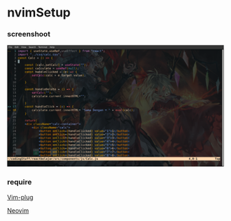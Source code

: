 # nvimSetup

### screenshoot
[<img src="/Screenshot_2022-04-25_02-08-26.png" width="600" >](https://raw.githubusercontent.com/Kurniawanrzk/nvimSetup/main/Screenshot_2022-04-25_02-08-26.png)

### require
[Vim-plug](https://github.com/junegunn/vim-plug)

[Neovim](https://github.com/neovim/neovim/)
